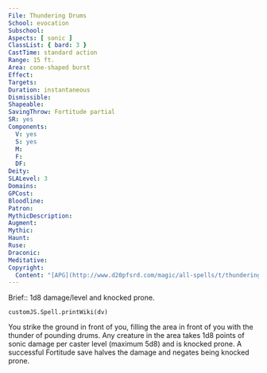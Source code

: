 ```yaml
---
File: Thundering Drums
School: evocation
Subschool: 
Aspects: [ sonic ]
ClassList: { bard: 3 }
CastTime: standard action
Range: 15 ft.
Area: cone-shaped burst
Effect: 
Targets: 
Duration: instantaneous
Dismissible: 
Shapeable: 
SavingThrow: Fortitude partial
SR: yes
Components:
  V: yes
  S: yes
  M: 
  F: 
  DF: 
Deity: 
SLALevel: 3
Domains: 
GPCost: 
Bloodline: 
Patron: 
MythicDescription: 
Augment: 
Mythic: 
Haunt: 
Ruse: 
Draconic: 
Meditative: 
Copyright:
  Content: "[APG](http://www.d20pfsrd.com/magic/all-spells/t/thundering-drums)"
---
```

Brief:: 1d8 damage/level and knocked prone.

```dataviewjs
customJS.Spell.printWiki(dv)
```

You strike the ground in front of you, filling the area in front of you with the thunder of pounding drums. Any creature in the area takes 1d8 points of sonic damage per caster level (maximum 5d8) and is knocked prone. A successful Fortitude save halves the damage and negates being knocked prone.
